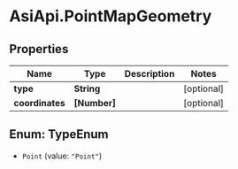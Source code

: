 # AsiApi.PointMapGeometry

## Properties

Name | Type | Description | Notes
------------ | ------------- | ------------- | -------------
**type** | **String** |  | [optional] 
**coordinates** | **[Number]** |  | [optional] 



## Enum: TypeEnum


* `Point` (value: `"Point"`)




